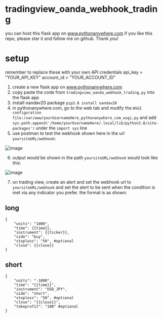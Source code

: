 # tradingview_oanda_webhook_trading

you can host this flask app on www.pythonanywhere.com
if you like this repo, please star it and follow me on github. Thank you!

# setup
remember to replace these with your own API credentials
api_key = "YOUR_API_KEY"
account_id = "YOUR_ACCOUNT_ID"

1. create a new flask app on www.pythonanywhere.com
2. copy paste the code from `tradingview_oanda_webhook_trading.py` into the flask app
3. install oandav20 package `pip3.8 install oandav20`
4. in pythonanywhere.com, go to the web tab and modify the `WSGI configuration file:/var/www/yourUsernameHere_pythonanywhere_com_wsgi.py` and add `sys.path.append('/home/yourUsernameHere/.local/lib/python3.8/site-packages')` under the `import sys` line
5. use postman to test the webhook shown here in the url `yoursiteURL/webhook`: 

![image](https://user-images.githubusercontent.com/12640713/234690406-d978d883-7b8d-4fb7-b87a-428f72330e29.png)

6. output would be shown in the path `yoursiteURL/webhook` would look like this: 

![image](https://user-images.githubusercontent.com/12640713/234690560-55bc16d3-b8a7-4767-88e3-913ef838e519.png)

7. on trading view, create an alert and set the webhook url to `yoursiteURL/webhook` and set the alert to be sent when the condition is met via any indicator you prefer. the format is as shown:

## long
```
{
    "units": "1000",
    "time": {{time}},
    "instrument": {{ticker}},
    "side": "buy",
    "stoploss": "50", #optional
    "close": {{close}}
}
```

## short
```
{
    "units": "-1000",
    "time": "{{time}}",
    "instrument": "USD_JPY",
    "side": "short",
    "stoploss": "50", #optional
    "close": "{{close}}",
    "takeprofit": "100" #optional
}
```
